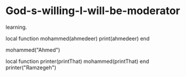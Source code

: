 # God-s-willing-I-will-be-moderator
learning.

local function mohammed(ahmedeer)
print(ahmedeer)
end

mohammed("Ahmed")

local function printer(printThat)
mohammed(printThat) 
end
printer("Ramzegeh")
